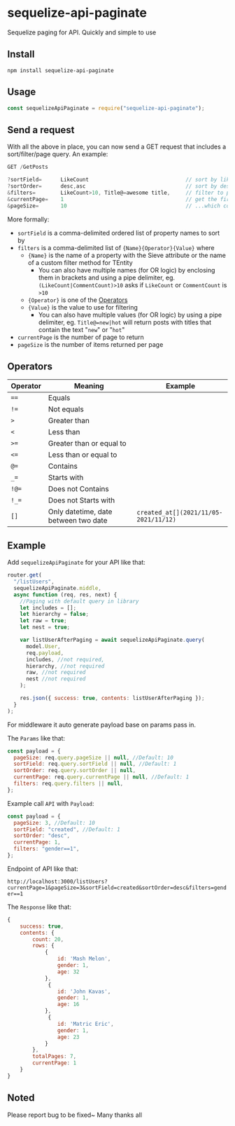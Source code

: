 # sequelize-api-paginate

Sequelize paging for API. Quickly and simple to use

## Install

    npm install sequelize-api-paginate

## Usage

```js
const sequelizeApiPaginate = require("sequelize-api-paginate");
```

## Send a request

With all the above in place, you can now send a GET request that includes a sort/filter/page query. An example:

```js
GET /GetPosts

?sortField=      LikeCount                               // sort by likes
?sortOrder=      desc,asc                                // sort by descending or ascending
&filters=        LikeCount>10, Title@=awesome title,     // filter to posts with more than 10 likes, and a title that contains the phrase "awesome title"
&currentPage=    1                                       // get the first page...
&pageSize=       10                                      // ...which contains 10 posts
```

More formally:

- `sortField` is a comma-delimited ordered list of property names to sort by
- `filters` is a comma-delimited list of `{Name}{Operator}{Value}` where
  - `{Name}` is the name of a property with the Sieve attribute or the name of a custom filter method for TEntity
    - You can also have multiple names (for OR logic) by enclosing them in brackets and using a pipe delimiter, eg. `(LikeCount|CommentCount)>10` asks if `LikeCount` or `CommentCount` is `>10`
  - `{Operator}` is one of the [Operators](#operators)
  - `{Value}` is the value to use for filtering
    - You can also have multiple values (for OR logic) by using a pipe delimiter, eg. `Title@=new|hot` will return posts with titles that contain the text "`new`" or "`hot`"
- `currentPage` is the number of page to return
- `pageSize` is the number of items returned per page

## Operators

| Operator | Meaning                              | Example                               |
| -------- | ------------------------------------ | ------------------------------------- |
| `==`     | Equals                               |                                       |
| `!=`     | Not equals                           |                                       |
| `>`      | Greater than                         |                                       |
| `<`      | Less than                            |                                       |
| `>=`     | Greater than or equal to             |                                       |
| `<=`     | Less than or equal to                |                                       |
| `@=`     | Contains                             |                                       |
| `_=`     | Starts with                          |                                       |
| `!@=`    | Does not Contains                    |                                       |
| `!_=`    | Does not Starts with                 |                                       |
| `[]`     | Only datetime, date between two date | `created_at[](2021/11/05-2021/11/12)` |

## Example

Add `sequelizeApiPaginate` for your API like that:

```js
router.get(
  "/listUsers",
  sequelizeApiPaginate.middle,
  async function (req, res, next) {
    //Paging with default query in library
    let includes = [];
    let hierarchy = false;
    let raw = true;
    let nest = true;

    var listUserAfterPaging = await sequelizeApiPaginate.query(
      model.User,
      req.payload,
      includes, //not required,
      hierarchy, //not required
      raw, //not required
      nest //not required
    );

    res.json({ success: true, contents: listUserAfterPaging });
  }
);
```

For middleware it auto generate payload base on params pass in.

The `Params` like that:

```js
const payload = {
  pageSize: req.query.pageSize || null, //Default: 10
  sortField: req.query.sortField || null, //Default: 1
  sortOrder: req.query.sortOrder || null,
  currentPage: req.query.currentPage || null, //Default: 1
  filters: req.query.filters || null,
};
```

Example call `API` with `Payload`:

```js
const payload = {
  pageSize: 3, //Default: 10
  sortField: "created", //Default: 1
  sortOrder: "desc",
  currentPage: 1,
  filters: "gender==1",
};
```

Endpoint of API like that:

`http://localhost:3000/listUsers?currentPage=1&pageSize=3&sortField=created&sortOrder=desc&filters=gender==1`

The `Response` like that:

```js
{
    success: true,
    contents: {
        count: 20,
        rows: {
            {
                id: 'Mash Melon',
                gender: 1,
                age: 32
            },
             {
                id: 'John Kavas',
                gender: 1,
                age: 16
            },
             {
                id: 'Matric Eric',
                gender: 1,
                age: 23
            }
        },
        totalPages: 7,
        currentPage: 1
    }
}
```

## Noted

Please report bug to be fixed~ Many thanks all
